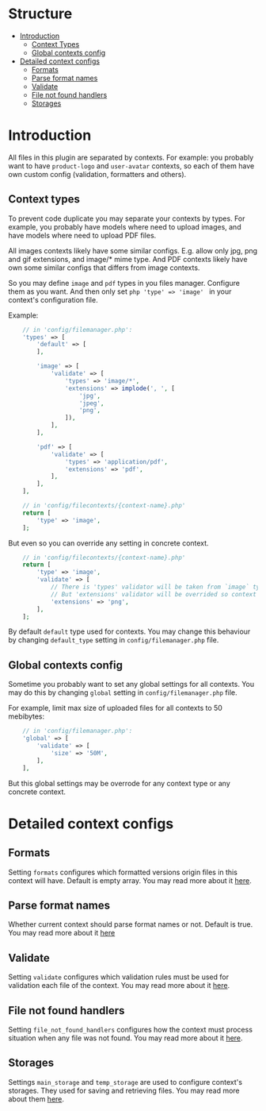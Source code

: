 Structure
=========

- [Introduction](#introduction)
    * [Context Types](#context-types)
    * [Global contexts config](#global-contexts-config)
- [Detailed context configs](#detailed-context-configs)
    * [Formats](#formats)
    * [Parse format names](#parse-format-names)
    * [Validate](#validate)
    * [File not found handlers](#file-not-found-handlers)
    * [Storages](#storages)


Introduction
============

All files in this plugin are separated by contexts.
For example: you probably want to have `product-logo` and `user-avatar` contexts,
so each of them have own custom config (validation, formatters and others).

Context types
-------------

To prevent code duplicate you may separate your contexts by types.
For example, you probably have models where need to upload images,
and have models where need to upload PDF files.

All images contexts likely have some similar configs.
E.g. allow only jpg, png and gif extensions, and image/* mime type.
And PDF contexts likely have own some similar configs that differs from image contexts.

So you may define `image` and `pdf` types in you files manager.
Configure them as you want.
And then only set ```php 'type' => 'image' ``` in your context's configuration file.

Example:

```php
    // in 'config/filemanager.php':
    'types' => [
        'default' => [
        ],

        'image' => [
            'validate' => [
                'types' => 'image/*',
                'extensions' => implode(', ', [
                    'jpg',
                    'jpeg',
                    'png',
                ]),
            ],
        ],

        'pdf' => [
            'validate' => [
                'types' => 'application/pdf',
                'extensions' => 'pdf',
            ],
        ],
    ],

    // in 'config/filecontexts/{context-name}.php'
    return [
        'type' => 'image',
    ];
```

But even so you can override any setting in concrete context.

```php
    // in 'config/filecontexts/{context-name}.php'
    return [
        'type' => 'image',
        'validate' => [
            // There is 'types' validator will be taken from `image` type config
            // But 'extensions' validator will be overrided so context will allow only files with 'png' extension.
            'extensions' => 'png',
        ],
    ];
```

By default `default` type used for contexts.
You may change this behaviour by changing `default_type` setting in `config/filemanager.php` file.

Global contexts config
----------------------

Sometime you probably want to set any global settings for all contexts.
You may do this by changing `global` setting in `config/filemanager.php` file.

For example, limit max size of uploaded files for all contexts to 50 mebibytes:

```php
    // in 'config/filemanager.php':
    'global' => [
        'validate' => [
            'size' => '50M',
        ],
    ],
```

But this global settings may be overrode for any context type or any concrete context.

Detailed context configs
========================

Formats
-------

Setting `formats` configures which formatted versions origin files in this context will have.
Default is empty array.
You may read more about it [here](./02.formatting.md).


Parse format names
------------------

Whether current context should parse format names or not.
Default is true.
You may read more about it [here](./02.formatting.md#formats-names-parser)

Validate
--------

Setting `validate` configures which validation rules must be used
for validation each file of the context.
You may read more about it [here](./03.validation.md).

File not found handlers
-----------------------

Setting `file_not_found_handlers` configures how the context must process
situation when any file was not found.
You may read more about it [here](./04.file-not-found-handlers.md).

Storages
--------

Settings `main_storage` and `temp_storage` are used to configure context's storages.
They used for saving and retrieving files.
You may read more about them [here](./05.storages.md).

